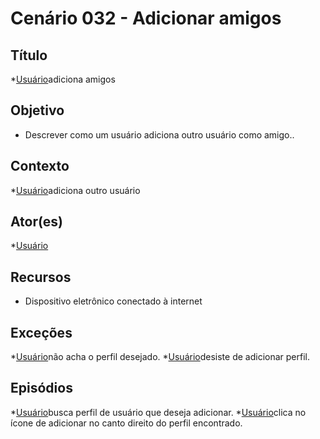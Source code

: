 # Cenário 032 - Adicionar amigos

## Título
*[Usuário](User)adiciona amigos

## Objetivo
* Descrever como um usuário adiciona outro usuário como amigo..

## Contexto
*[Usuário](User)adiciona outro usuário

## Ator(es)
*[Usuário](User)

## Recursos
* Dispositivo eletrônico conectado à internet

## Exceções
*[Usuário](User)não acha o perfil desejado.
*[Usuário](User)desiste de adicionar perfil.

## Episódios
*[Usuário](User)busca perfil de usuário que deseja adicionar.
*[Usuário](User)clica no ícone de adicionar no canto direito do perfil encontrado.
